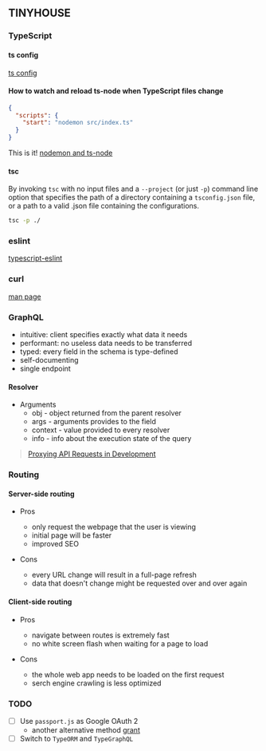 ## TINYHOUSE

### TypeScript

#### ts config

[ts config](https://www.typescriptlang.org/docs/handbook/compiler-options.html)

#### How to watch and reload ts-node when TypeScript files change

```json
{
  "scripts": {
    "start": "nodemon src/index.ts"
  }
}
```

This is it!
[nodemon and ts-node](https://github.com/remy/nodemon/pull/1552/commits/1272dab17501c12bdf6fd6621741a4b8d3854e78)

#### tsc

By invoking `tsc` with no input files and a `--project` (or just `-p`) command line option that specifies the path of a directory containing a `tsconfig.json` file, or a path to a valid .json file containing the configurations.

```bash
tsc -p ./
```

### eslint

[typescript-eslint](https://github.com/typescript-eslint/typescript-eslint)

### curl

[man page](https://curl.haxx.se/docs/manpage.html)

### GraphQL

- intuitive: client specifies exactly what data it needs
- performant: no useless data needs to be transferred
- typed: every field in the schema is type-defined
- self-documenting
- single endpoint

#### Resolver

- Arguments
  - obj - object returned from the parent resolver
  - args - arguments provides to the field
  - context - value provided to every resolver
  - info - info about the execution state of the query

> [Proxying API Requests in Development](https://create-react-app.dev/docs/proxying-api-requests-in-development/)

### Routing

#### Server-side routing

- Pros

  - only request the webpage that the user is viewing
  - initial page will be faster
  - improved SEO

- Cons
  - every URL change will result in a full-page refresh
  - data that doesn't change might be requested over and over again

#### Client-side routing

- Pros

  - navigate between routes is extremely fast
  - no white screen flash when waiting for a page to load

- Cons
  - the whole web app needs to be loaded on the first request
  - serch engine crawling is less optimized
  
### TODO

- [ ] Use `passport.js` as Google OAuth 2
    - another alternative method [grant](https://github.com/simov/grant)
- [ ] Switch to `TypeORM` and `TypeGraphQL`
